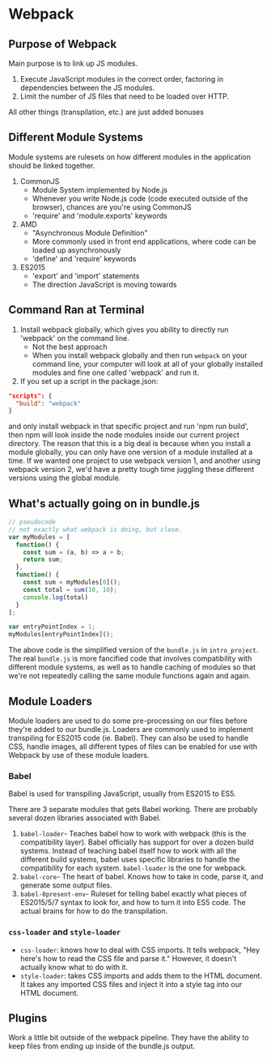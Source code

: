 # Webpack

## Purpose of Webpack
Main purpose is to link up JS modules.
1. Execute JavaScript modules in the correct order, factoring in dependencies between the JS modules.
2. Limit the number of JS files that need to be loaded over HTTP.

All other things (transpilation, etc.) are just added bonuses

## Different Module Systems
Module systems are rulesets on how different modules in the application should be linked together.
1. CommonJS
    - Module System implemented by Node.js
    - Whenever you write Node.js code (code executed outside of the browser), chances are you're using CommonJS
    - 'require' and 'module.exports' keywords
2. AMD
    - "Asynchronous Module Definition"
    - More commonly used in front end applications, where code can be loaded up asynchronously
    - 'define' and 'require' keywords
3. ES2015
    - 'export' and 'import' statements
    - The direction JavaScript is moving towards

## Command Ran at Terminal
1. Install webpack globally, which gives you ability to directly run 'webpack' on the command line.
    - Not the best approach
    - When you install webpack globally and then run `webpack` on your command line, your computer will look at all of your globally installed modules and fine one called 'webpack' and run it.
2. If you set up a script in the package.json:
```json
"scripts": {
  "build": "webpack"
}
```
and only install webpack in that specific project and run 'npm run build', then npm will look inside the node modules inside our current project directory. The reason that this is a big deal is because when you install a module globally, you can only have one version of a module installed at a time. If we wanted one project to use webpack version 1, and another using webpack version 2, we'd have a pretty tough time juggling these different versions using the global module.

## What's actually going on in bundle.js
```js
// pseudocode
// not exactly what webpack is doing, but close.
var myModules = [
  function() {
    const sum = (a, b) => a + b;
    return sum;
  },
  function() {
    const sum = myModules[0]();
    const total = sum(10, 10);
    console.log(total)
  }
];

var entryPointIndex = 1;
myModules[entryPointIndex]();
```

The above code is the simplified version of the `bundle.js` in `intro_project`. The real `bundle.js` is more fancified code that involves compatibility with different module systems, as well as to handle caching of modules so that we're not repeatedly calling the same module functions again and again.

## Module Loaders
Module loaders are used to do some pre-processing on our files before they're added to our bundle.js. Loaders are commonly used to implement transpiling for ES2015 code (ie. Babel). They can also be used to handle CSS, handle images, all different types of files can be enabled for use with Webpack by use of these module loaders.

### Babel
Babel is used for transpiling JavaScript, usually from ES2015 to ES5.

There are 3 separate modules that gets Babel working. There are probably several dozen libraries associated with Babel.
1. `babel-loader`- Teaches babel how to work with webpack (this is the compatibility layer). Babel officially has support for over a dozen build systems. Instead of teaching babel itself how to work with all the different build systems, babel uses specific libraries to handle the compatibility for each system. `babel-loader` is the one for webpack.
2. `babel-core`- The heart of babel. Knows how to take in code, parse it, and generate some output files.
3. `babel-0present-env`- Ruleset for telling babel exactly what pieces of ES2015/5/7 syntax to look for, and how to turn it into ES5 code. The actual brains for how to do the transpilation.

### `css-loader` and `style-loader`
- `css-loader`: knows how to deal with CSS imports. It tells webpack, "Hey here's how to read the CSS file and parse it." However, it doesn't actually know what to do with it.
- `style-loader`: takes CSS imports and adds them to the HTML document. It takes any imported CSS files and inject it into a style tag into our HTML document.

## Plugins
Work a little bit outside of the webpack pipeline. They have the ability to keep files from ending up inside of the bundle.js output.
